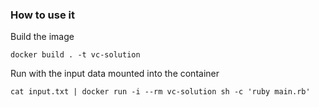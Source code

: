 ### How to use it

Build the image
```
docker build . -t vc-solution
```

Run with the input data mounted into the container
```
cat input.txt | docker run -i --rm vc-solution sh -c 'ruby main.rb'
```

